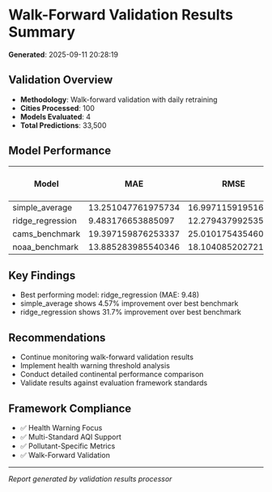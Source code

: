 # Walk-Forward Validation Results Summary

**Generated**: 2025-09-11 20:28:19

## Validation Overview
- **Methodology**: Walk-forward validation with daily retraining
- **Cities Processed**: 100
- **Models Evaluated**: 4
- **Total Predictions**: 33,500

## Model Performance

| Model | MAE | RMSE | R² | MAPE | Improvement vs Benchmark |
|-------|-----|------|----|----- |-------------------------|
| simple_average | 13.251047761975734 | 16.997115919516396 | 0.817733452501506 | 9.93397157890945 | 4.57% |
| ridge_regression | 9.483176653885097 | 12.279437992535664 | 0.9050183448595618 | 7.286854931944304 | 31.7% |
| cams_benchmark | 19.397159876253337 | 25.010175435460727 | 0.6042591994851808 | 14.566028185959846 | -39.7% |
| noaa_benchmark | 13.885283985540346 | 18.10408520272176 | 0.7930904711573238 | 10.425515569477586 | 0.0% |


## Key Findings
- Best performing model: ridge_regression (MAE: 9.48)
- simple_average shows 4.57% improvement over best benchmark
- ridge_regression shows 31.7% improvement over best benchmark


## Recommendations
- Continue monitoring walk-forward validation results
- Implement health warning threshold analysis
- Conduct detailed continental performance comparison
- Validate results against evaluation framework standards


## Framework Compliance
- ✅ Health Warning Focus
- ✅ Multi-Standard AQI Support
- ✅ Pollutant-Specific Metrics
- ✅ Walk-Forward Validation

---
*Report generated by validation results processor*
